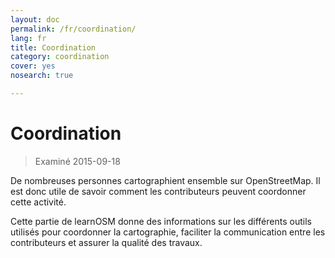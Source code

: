 ```yaml
---
layout: doc
permalink: /fr/coordination/
lang: fr
title: Coordination
category: coordination
cover: yes
nosearch: true

---
```


Coordination
============

> Examiné 2015-09-18

De nombreuses personnes cartographient ensemble sur OpenStreetMap. Il est donc utile de savoir comment les contributeurs peuvent coordonner cette activité.

Cette partie de learnOSM donne des informations sur les différents outils utilisés pour coordonner la cartographie, faciliter la communication entre les contributeurs et assurer la qualité des travaux.